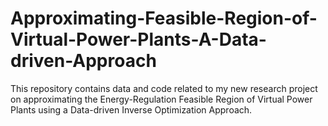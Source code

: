 # Approximating-Feasible-Region-of-Virtual-Power-Plants-A-Data-driven-Approach
This repository contains data and code related to my new research project on approximating the Energy-Regulation Feasible Region of Virtual Power Plants using a Data-driven Inverse Optimization Approach.
